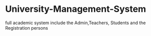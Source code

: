 # University-Management-System
 full academic system include the Admin,Teachers, Students and the Registration persons
